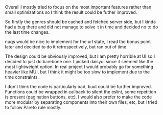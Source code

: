 Overall I mostly tried to focus on the most important features rather than small optimizations so I think the result could be futher improved.

So firstly the genres should be cached and fetched server side, but I kinda had a bug there and did not manage to solve it in time and decided no to do the last time changes.

nuqs would be nice to implement for the url state, I read the bonus point later and decided to do it retrospectively, but ran out of time.

The design could be obviously improved, but I am pretty horrible at UI so I decided to just do barebone one. I picked daisyui since it seemed like the most lightweight option. In real project I would probably go for something heavier like MUI, but I think it might be too slow to implement due to the time constraints.

I don't think the code is particularly bad, buut could be further improved. Functions could be wrapped in callback to silent the eslint, some repetition is present (pagination buttons, etc). I would also prefer to make the code more modular by separating components into their own files, etc, but I tried to follow Pareto rule mostly.
